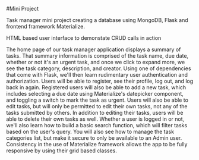 #Mini Project

Task manager mini project creating a database using MongoDB, Flask and frontend framework Materialize.

HTML based user interface to demonstate CRUD calls in action

The home page of our task manager application displays a summary of tasks.
That summary information is comprised of the task name, due date, whether or not it's an
urgent task, and once we click to expand more, we see the task category, description, and
creator.
Using one of dependencies that come with Flask, we'll then learn rudimentary user authentication
and authorization.
Users will be able to register, see their profile, log out, and log back in again.
Registered users will also be able to add a new task, which includes selecting a due
date using Materialize's datepicker component, and toggling a switch to mark the task as
urgent.
Users will also be able to edit tasks, but will only be permitted to edit their own tasks,
not any of the tasks submitted by others.
In addition to editing their tasks, users will be able to delete their own tasks as
well.
Whether a user is logged in or not, we'll also learn how to build a basic search function,
which will filter tasks based on the user's query.
You will also see how to manage the task categories list, but make it secure to only be available
to an Admin user. Consistency in the use of Materialize framework allows the app to be fully responsive by using their grid based classes.